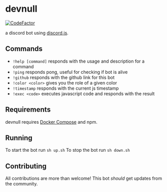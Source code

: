 # devnull
[![CodeFactor](https://www.codefactor.io/repository/github/pixiys/devnull/badge/master)](https://www.codefactor.io/repository/github/pixiys/devnull/overview/master)

a discord bot using <a href="https://github.com/hydrabolt/discord.js/">discord.js</a>.

## Commands

- `!help [command]`     responds with the usage and description for a command
- `!ping`               responds pong, useful for checking if bot is alive
- `!github`             responds with the github link for this bot
- `!color <color>`      gives you the role of a given color
- `!timestamp`          responds with the current js timestamp
- `!exec <code>`        executes javascript code and responds with the result

## Requirements
devnull requires [Docker Compose](https://docs.docker.com/compose/) and npm.

## Running
To start the bot run `sh up.sh`
To stop the bot run `sh down.sh`

## Contributing
All contributions are more than welcome!
This bot *should* get updates from the community.
